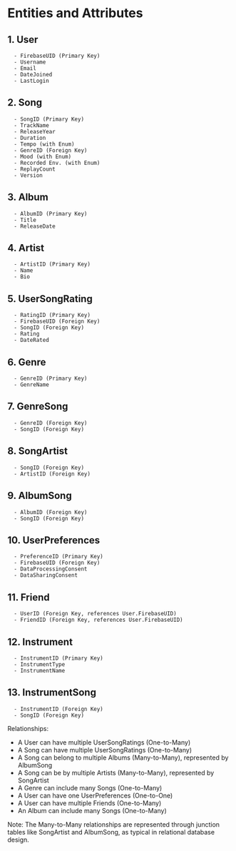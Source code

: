 # Entities and Attributes

## 1. User

      - FirebaseUID (Primary Key)
      - Username
      - Email
      - DateJoined
      - LastLogin

## 2. Song

      - SongID (Primary Key)
      - TrackName
      - ReleaseYear
      - Duration
      - Tempo (with Enum)
      - GenreID (Foreign Key)
      - Mood (with Enum)
      - Recorded Env. (with Enum)
      - ReplayCount
      - Version

## 3. Album

      - AlbumID (Primary Key)
      - Title
      - ReleaseDate

## 4. Artist

      - ArtistID (Primary Key)
      - Name
      - Bio

## 5. UserSongRating

      - RatingID (Primary Key)
      - FirebaseUID (Foreign Key)
      - SongID (Foreign Key)
      - Rating
      - DateRated

## 6. Genre

      - GenreID (Primary Key)
      - GenreName

## 7. GenreSong

      - GenreID (Foreign Key)
      - SongID (Foreign Key)

## 8. SongArtist

      - SongID (Foreign Key)
      - ArtistID (Foreign Key)

## 9. AlbumSong

      - AlbumID (Foreign Key)
      - SongID (Foreign Key)

## 10. UserPreferences

      - PreferenceID (Primary Key)
      - FirebaseUID (Foreign Key)
      - DataProcessingConsent
      - DataSharingConsent

## 11. Friend

      - UserID (Foreign Key, references User.FirebaseUID)
      - FriendID (Foreign Key, references User.FirebaseUID)

## 12. Instrument

      - InstrumentID (Primary Key)
      - InstrumentType
      - InstrumentName

## 13. InstrumentSong

      - InstrumentID (Foreign Key)
      - SongID (Foreign Key)

Relationships:

- A User can have multiple UserSongRatings (One-to-Many)
- A Song can have multiple UserSongRatings (One-to-Many)
- A Song can belong to multiple Albums (Many-to-Many), represented by AlbumSong
- A Song can be by multiple Artists (Many-to-Many), represented by SongArtist
- A Genre can include many Songs (One-to-Many)
- A User can have one UserPreferences (One-to-One)
- A User can have multiple Friends (One-to-Many)
- An Album can include many Songs (One-to-Many)

Note: The Many-to-Many relationships are represented through junction tables like SongArtist and AlbumSong, as typical in relational database design.
